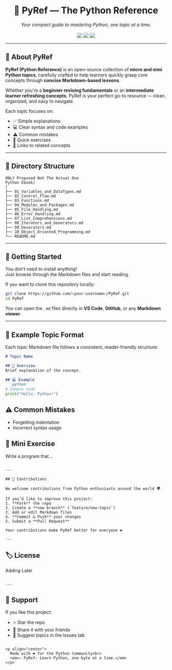 
<h1 align="center">🐍 PyRef — The Python Reference</h1>

<p align="center">
  <em>Your compact guide to mastering Python, one topic at a time.</em><br><br>
  <a href="#"><img src="https://img.shields.io/badge/Language-Python-blue?logo=python"></a>
  <a href="#"><img src="https://img.shields.io/badge/Format-Markdown-lightgrey?logo=markdown"></a>
  <a href="#"><img src="https://img.shields.io/badge/Status-Active-success"></a>
</p>

---

## 📘 About PyRef

**PyRef (Python Reference)** is an open-source collection of **micro and mini Python topics**, carefully crafted to help learners quickly grasp core concepts through **concise Markdown-based lessons**.

Whether you're a **beginner revising fundamentals** or an **intermediate learner refreshing concepts**, PyRef is your perfect go-to resource — clean, organized, and easy to navigate.

Each topic focuses on:
- ✅ Simple explanations  
- 💻 Clear syntax and code examples  
- ⚠️ Common mistakes  
- 🧠 Quick exercises  
- 🔗 Links to related concepts  

---

## 🧩 Directory Structure

```
ONLY Proposed Not The Actual One
Python Ebook/
│
├── 01_Variables_and_DataTypes.md
├── 02_Control_Flow.md
├── 03_Functions.md
├── 04_Modules_and_Packages.md
├── 05_File_Handling.md
├── 06_Error_Handling.md
├── 07_List_Comprehensions.md
├── 08_Iterators_and_Generators.md
├── 09_Decorators.md
├── 10_Object_Oriented_Programming.md
└── README.md

````

---

## 🚀 Getting Started

You don’t need to install anything!  
Just browse through the Markdown files and start reading.

If you want to clone this repository locally:

```bash
git clone https://github.com/<your-username>/PyRef.git
cd PyRef
````

You can open the `.md` files directly in **VS Code**, **GitHub**, or any **Markdown viewer**.

---

## 🧠 Example Topic Format

Each topic Markdown file follows a consistent, reader-friendly structure:

````markdown
# Topic Name

## 📖 Overview
Brief explanation of the concept.

## 💻 Example
```python
# Sample code
print("Hello, Python!")
````

## ⚠️ Common Mistakes

* Forgetting indentation
* Incorrect syntax usage

## 🧠 Mini Exercise

Write a program that...


```

---

## 🤝 Contributions

We welcome contributions from Python enthusiasts around the world 🌍  

If you’d like to improve this project:
1. **Fork** the repo  
2. Create a **new branch** (`feature/new-topic`)  
3. Add or edit Markdown files  
4. **Commit & Push** your changes  
5. Submit a **Pull Request**

Your contributions make PyRef better for everyone ❤️  

---
```
## 🏷️ License

Adding Later

```

---
```
## 🌟 Support

If you like this project:
- ⭐ Star the repo  
- 📢 Share it with your friends  
- 💬 Suggest topics in the Issues tab  

```

<p align="center">
  Made with ❤️ for the Python Community<br>
  <em>— PyRef: Learn Python, one byte at a time.</em>
</p>

